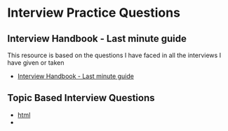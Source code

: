# Interview Practice Questions

## Interview Handbook - Last minute guide


This resource is based on the questions I have faced in all the interviews I have given or taken

- [Interview Handbook - Last minute guide](https://github.com/tanmayi-dev/interview-questions-handbook/blob/main/README.md)

## Topic Based Interview Questions

- [html]()
- 
